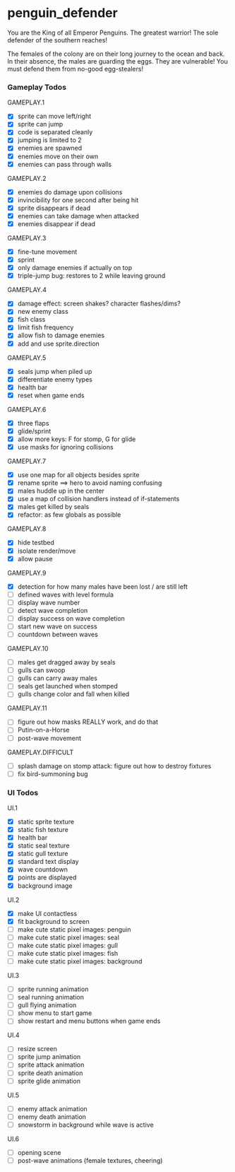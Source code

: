 # penguin_defender
You are the King of all Emperor Penguins. The greatest warrior! The sole defender of the southern reaches!

The females of the colony are on their long journey to the ocean and back. In their absence, the males are guarding the eggs. They are vulnerable! You must defend them from no-good egg-stealers!

### Gameplay Todos
GAMEPLAY.1
- [x] sprite can move left/right
- [x] sprite can jump
- [x] code is separated cleanly
- [x] jumping is limited to 2
- [x] enemies are spawned
- [x] enemies move on their own
- [x] enemies can pass through walls

GAMEPLAY.2
- [x] enemies do damage upon collisions
- [x] invincibility for one second after being hit
- [x] sprite disappears if dead
- [x] enemies can take damage when attacked
- [x] enemies disappear if dead

GAMEPLAY.3
- [x] fine-tune movement
- [x] sprint
- [x] only damage enemies if actually on top
- [x] triple-jump bug: restores to 2 while leaving ground

GAMEPLAY.4
- [x] damage effect: screen shakes? character flashes/dims?
- [x] new enemy class
- [x] fish class
- [x] limit fish frequency
- [x] allow fish to damage enemies
- [x] add and use sprite.direction

GAMEPLAY.5
- [x] seals jump when piled up
- [x] differentiate enemy types
- [x] health bar
- [x] reset when game ends

GAMEPLAY.6
- [x] three flaps
- [x] glide/sprint
- [x] allow more keys: F for stomp, G for glide
- [x] use masks for ignoring collisions

GAMEPLAY.7
- [x] use one map for all objects besides sprite
- [x] rename sprite ==> hero to avoid naming confusing
- [x] males huddle up in the center
- [x] use a map of collision handlers instead of if-statements
- [x] males get killed by seals
- [x] refactor: as few globals as possible

GAMEPLAY.8
- [x] hide testbed
- [x] isolate render/move
- [x] allow pause

GAMEPLAY.9
- [x] detection for how many males have been lost / are still left
- [ ] defined waves with level formula
- [ ] display wave number
- [ ] detect wave completion
- [ ] display success on wave completion
- [ ] start new wave on success
- [ ] countdown between waves

GAMEPLAY.10
- [ ] males get dragged away by seals
- [ ] gulls can swoop
- [ ] gulls can carry away males
- [ ] seals get launched when stomped
- [ ] gulls change color and fall when killed

GAMEPLAY.11
- [ ] figure out how masks REALLY work, and do that
- [ ] Putin-on-a-Horse
- [ ] post-wave movement

GAMEPLAY.DIFFICULT
- [ ] splash damage on stomp attack: figure out how to destroy fixtures
- [ ] fix bird-summoning bug

### UI Todos
UI.1
- [x] static sprite texture
- [x] static fish texture
- [x] health bar
- [x] static seal texture
- [x] static gull texture
- [x] standard text display
- [x] wave countdown
- [x] points are displayed
- [x] background image

UI.2
- [x] make UI contactless
- [x] fit background to screen
- [ ] make cute static pixel images: penguin
- [ ] make cute static pixel images: seal
- [ ] make cute static pixel images: gull
- [ ] make cute static pixel images: fish
- [ ] make cute static pixel images: background

UI.3
- [ ] sprite running animation
- [ ] seal running animation
- [ ] gull flying animation
- [ ] show menu to start game
- [ ] show restart and menu buttons when game ends

UI.4
- [ ] resize screen
- [ ] sprite jump animation
- [ ] sprite attack animation
- [ ] sprite death animation
- [ ] sprite glide animation

UI.5
- [ ] enemy attack animation
- [ ] enemy death animation
- [ ] snowstorm in background while wave is active

UI.6
- [ ] opening scene
- [ ] post-wave animations (female textures, cheering)